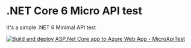 # .NET Core 6 Micro API test
It's a simple .NET 6 Minimal API test

[![Build and deploy ASP.Net Core app to Azure Web App - MicroApiTest](https://github.com/eduardosgoncalves/micro-api-test/actions/workflows/main_microapitest.yml/badge.svg?branch=main)](https://github.com/eduardosgoncalves/micro-api-test/actions/workflows/main_microapitest.yml)
